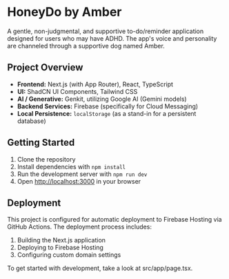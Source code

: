 # HoneyDo by Amber

A gentle, non-judgmental, and supportive to-do/reminder application designed for users who may have ADHD. The app's voice and personality are channeled through a supportive dog named Amber.

## Project Overview

- **Frontend:** Next.js (with App Router), React, TypeScript
- **UI:** ShadCN UI Components, Tailwind CSS
- **AI / Generative:** Genkit, utilizing Google AI (Gemini models)
- **Backend Services:** Firebase (specifically for Cloud Messaging)
- **Local Persistence:** `localStorage` (as a stand-in for a persistent database)

## Getting Started

1. Clone the repository
2. Install dependencies with `npm install`
3. Run the development server with `npm run dev`
4. Open [http://localhost:3000](http://localhost:3000) in your browser

## Deployment

This project is configured for automatic deployment to Firebase Hosting via GitHub Actions. The deployment process includes:

1. Building the Next.js application
2. Deploying to Firebase Hosting
3. Configuring custom domain settings

To get started with development, take a look at src/app/page.tsx.
